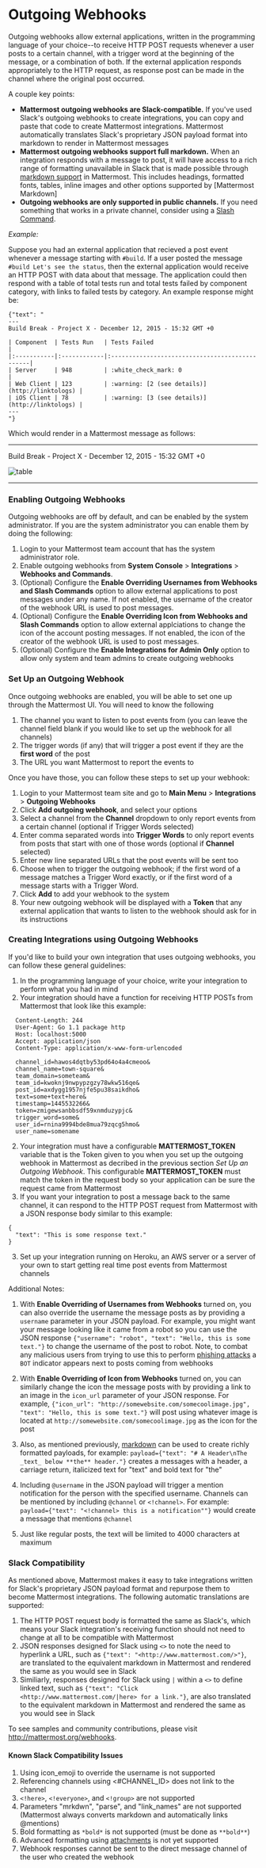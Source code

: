 # Outgoing Webhooks

Outgoing webhooks allow external applications, written in the programming language of your choice--to receive HTTP POST requests whenever a user posts to a certain channel, with a trigger word at the beginning of the message, or a combination of both. If the external application responds appropriately to the HTTP request, as response post can be made in the channel where the original post occurred.

A couple key points:

- **Mattermost outgoing webhooks are Slack-compatible.** If you've used Slack's outgoing webhooks to create integrations, you can copy and paste that code to create Mattermost integrations. Mattermost automatically translates Slack's proprietary JSON payload format into markdown to render in Mattermost messages
- **Mattermost outgoing webhooks support full markdown.** When an integration responds with a message to post, it will have access to a rich range of formatting unavailable in Slack that is made possible through [markdown support](../help/messaging/formatting-text.md) in Mattermost. This includes headings, formatted fonts, tables, inline images and other options supported by [Mattermost Markdown]
- **Outgoing webhooks are only supported in public channels.** If you need something that works in a private channel, consider using a [Slash Command](http://docs.mattermost.com/developer/slash-commands.html). 

_Example:_

Suppose you had an external application that recieved a post event whenever a message starting with `#build`. If a user posted the message `#build Let's see the status`, then the external application would receive an HTTP POST with data about that message. The application could then respond with a table of total tests run and total tests failed by component category, with links to failed tests by category. An example response might be:
```
{"text": "
---
Build Break - Project X - December 12, 2015 - 15:32 GMT +0  

| Component  | Tests Run   | Tests Failed                                   |
|:-----------|:------------|:-----------------------------------------------|
| Server     | 948         | :white_check_mark: 0                           |
| Web Client | 123         | :warning: [2 (see details)](http://linktologs) |
| iOS Client | 78          | :warning: [3 (see details)](http://linktologs) |
---
"}
```
Which would render in a Mattermost message as follows:

---
Build Break - Project X - December 12, 2015 - 15:32 GMT +0  

![table](../images/webhooksTable.PNG)

---

### Enabling Outgoing Webhooks
Outgoing webhooks are off by default, and can be enabled by the system administrator. If you are the system administrator you can enable them by doing the following:

1. Login to your Mattermost team account that has the system administrator role.
1. Enable outgoing webhooks from **System Console** > **Integrations** > **Webhooks and Commands**.
1. (Optional) Configure the **Enable Overriding Usernames from Webhooks and Slash Commands** option to allow external applications to post messages under any name. If not enabled, the username of the creator of the webhook URL is used to post messages.
2. (Optional) Configure the **Enable Overriding Icon from Webhooks and Slash Commands** option to allow external applciations to change the icon of the account posting messages. If not enabled, the icon of the creator of the webhook URL is used to post messages.
5. (Optional) Configure the **Enable Integrations for Admin Only** option to allow only system and team admins to create outgoing webhooks

### Set Up an Outgoing Webhook
Once outgoing webhooks are enabled, you will be able to set one up through the Mattermost UI. You will need to know the following

1. The channel you want to listen to post events from (you can leave the channel field blank if you would like to set up the webhook for all channels)
2. The trigger words (if any) that will trigger a post event if they are the **first word** of the post
3. The URL you want Mattermost to report the events to

Once you have those, you can follow these steps to set up your webhook:

1. Login to your Mattermost team site and go to **Main Menu** > **Integrations** > **Outgoing Webhooks**
2. Click **Add outgoing webhook**, and select your options
 1. Select a channel from the **Channel** dropdown to only report events from a certain channel (optional if Trigger Words selected)
 2. Enter comma separated words into **Trigger Words** to only report events from posts that start with one of those words (optional if **Channel** selected)
 3. Enter new line separated URLs that the post events will be sent too
 4. Choose when to trigger the outgoing webhook; if the first word of a message matches a Trigger Word exactly, or if the first word of a message starts with a Trigger Word.
3. Click **Add** to add your webhook to the system
4. Your new outgoing webhook will be displayed with a **Token** that any external application that wants to listen to the webhook should ask for in its instructions

### Creating Integrations using Outgoing Webhooks
If you'd like to build your own integration that uses outgoing webhooks, you can follow these general guidelines:

1. In the programming language of your choice, write your integration to perform what you had in mind
 1. Your integration should have a function for receiving HTTP POSTs from Mattermost that look like this example:
  ```
    Content-Length: 244
    User-Agent: Go 1.1 package http
    Host: localhost:5000
    Accept: application/json
    Content-Type: application/x-www-form-urlencoded

    channel_id=hawos4dqtby53pd64o4a4cmeoo&
    channel_name=town-square&
    team_domain=someteam&
    team_id=kwoknj9nwpypzgzy78wkw516qe&
    post_id=axdygg1957njfe5pu38saikdho&
    text=some+text+here&
    timestamp=1445532266&
    token=zmigewsanbbsdf59xnmduzypjc&
    trigger_word=some&
    user_id=rnina9994bde8mua79zqcg5hmo&
    user_name=somename
  ```
 2. Your integration must have a configurable **MATTERMOST_TOKEN** variable that is the Token given to you when you set up the outgoing webhook in Mattermost as decribed in the previous section _Set Up an Outgoing Webhook_. This configurable **MATTERMOST_TOKEN** must match the token in the request body so your application can be sure the request came from Mattermost
 3. If you want your integration to post a message back to the same channel, it can respond to the HTTP POST request from Mattermost with a JSON response body similar to this example:
  ```
  {
    "text": "This is some response text."
  }
  ```
3. Set up your integration running on Heroku, an AWS server or a server of your own to start getting real time post events from Mattermost channels

Additional Notes:

1. With **Enable Overriding of Usernames from Webhooks** turned on,  you can also override the username the message posts as by providing a `username` parameter in your JSON payload. For example, you might want your message looking like it came from a robot so you can use the JSON response ```{"username": "robot", "text": "Hello, this is some text."}``` to change the username of the post to robot. Note, to combat any malicious users from trying to use this to perform [phishing attacks](https://en.wikipedia.org/wiki/Phishing) a `BOT` indicator appears next to posts coming from webhooks

2. With **Enable Overriding of Icon from Webhooks** turned on, you can similarly change the icon the message posts with by providing a link to an image in the `icon_url` parameter of your JSON response. For example, ```{"icon_url": "http://somewebsite.com/somecoolimage.jpg", "text": "Hello, this is some text."}``` will post using whatever image is located at `http://somewebsite.com/somecoolimage.jpg` as the icon for the post

3. Also, as mentioned previously, [markdown](../help/messaging/formatting-text.md) can be used to create richly formatted payloads, for example: ```payload={"text": "# A Header\nThe _text_ below **the** header."}``` creates a messages with a header, a carriage return, italicized text for "text" and bold text for "the"

4. Including `@username` in the JSON payload will trigger a mention notification for the person with the specified username. Channels can be mentioned by including `@channel` or `<!channel>`. For example:  ```payload={"text": "<!channel> this is a notification""}``` would create a message that mentions `@channel`

5. Just like regular posts, the text will be limited to 4000 characters at maximum

### Slack Compatibility

As mentioned above, Mattermost makes it easy to take integrations written for Slack's proprietary JSON payload format and repurpose them to become Mattermost integrations. The following automatic translations are supported:

1. The HTTP POST request body is formatted the same as Slack's, which means your Slack integration's receiving function should not need to change at all to be compatible with Mattermost
2.  JSON responses designed for Slack using `<>` to note the need to hyperlink a URL, such as ```{"text": "<http://www.mattermost.com/>"}```, are translated to the equivalent markdown in Mattermost and rendered the same as you would see in Slack
3. Similiarly, responses designed for Slack using `|` within a `<>` to define linked text, such as ```{"text": "Click <http://www.mattermost.com/|here> for a link."}```, are also translated to the equivalent markdown in Mattermost and rendered the same as you would see in Slack

To see samples and community contributions, please visit <http://mattermost.org/webhooks>.

#### Known Slack Compatibility Issues

1. Using icon_emoji to override the username is not supported  
2. Referencing  channels using <#CHANNEL_ID> does not link to the channel  
3. `<!here>`, `<!everyone>`, and `<!group>` are not supported  
4. Parameters "mrkdwn", "parse", and "link_names" are not supported (Mattermost always converts markdown and automatically links @mentions)  
5. Bold formatting as `*bold*` is not supported (must be done as `**bold**`) 
6. Advanced formatting using [attachments](http://docs.mattermost.com/developer/message-attachments.html) is not yet supported
7. Webhook responses cannot be sent to the direct message channel of the user who created the webhook
